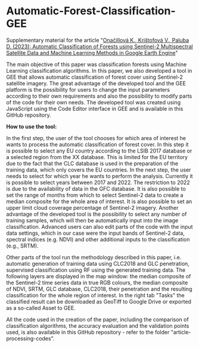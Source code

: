 # Automatic-Forest-Classification-GEE
Supplementary material for the article "[Onačillová K., Krištofová V., Paluba D. (2023): Automatic Classification of Forests using Sentinel-2 Multispectral Satellite Data and Machine Learning Methods in Google Earth Engine](http://www.actageographica.sk/stiahnutie/67_2_01_Onacilova_Kristofova_Paluba.pdf)"

The main objective of this paper was classification forests using Machine Learning classification algorithms. In this paper, we also developed a tool in GEE that allows automatic classification of forest cover using Sentinel-2 satellite imagery. The great advantage of the developed tool and the GEE platform is the possibility for users to change the input parameters according to their own requirements and also the possibility to modify parts of the code for their own needs. The developed tool was created using JavaScript using the Code Editor interface in GEE and is available in this GitHub repository.

**How to use the tool:**

In the first step, the user of the tool chooses for which area of interest he wants to process the automatic classification of forest cover. In this step it is possible to select any EU country according to the LSIB 2017 database or a selected region from the XX database. This is limited for the EU territory due to the fact that the CLC database is used in the preparation of the training data, which only covers the EU countries. In the next step, the user needs to select for which year he wants to perform the analysis. Currently it is possible to select years between 2017 and 2022. The restriction to 2022 is due to the availability of data in the GFC database. It is also possible to set the range of months from which to select Sentinel-2 data to create a median composite for the whole area of interest. It is also possible to set an upper limit cloud coverage percentage of Sentinel-2 imagery. Another advantage of the developed tool is the possibility to select any number of training samples, which will then be automatically input into the image classification. Advanced users can also edit parts of the code with the input data settings, which in our case were the input bands of Sentinel-2 data, spectral indices (e.g. NDVI) and other additional inputs to the classification (e.g., SRTM).

Other parts of the tool run the methodology described in this paper, i.e. automatic generation of training data using CLC2018 and GLC penetration, supervised classification using RF using the generated training data. The following layers are displayed in the map window: the median composite of the Sentinel-2 time series data in true RGB colours, the median composite of NDVI, SRTM, GLC database, CLC2018, their penetration and the resulting classification for the whole region of interest. In the right tab "Tasks" the classified result can be downloaded as GeoTiff to Google Drive or exported as a so-called Asset to GEE.

All the code used in the creation of the paper, including the comparison of classification algorithms, the accuracy evaluation and the validation points used, is also available in this GitHub repository - refer to the folder "article-processing-codes".
